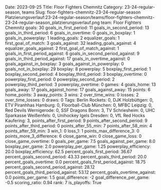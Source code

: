 Date: 2023-09-25
Title: Floor Fighters Chemnitz
Category: 23-24-regular-season, teams
Slug: floor-fighters-chemnitz-23-24-regular-season
Platzierungsverlauf:23-24-regular-season/teams/floor-fighters-chemnitz-23-24-regular-season_platzierungsverlauf.png
team: Floor Fighters Chemnitz
goals: 30
goals_in_first_period: 11
goals_in_second_period: 13
goals_in_third_period: 6
goals_in_overtime: 0
goals_in_boxplay: 1
goals_in_powerplay: 1
leading_goals: 2
equalizer_goals: 1
first_goal_of_match: 3
goals_against: 32
leading_goals_against: 4
equalizer_goals_against: 2
first_goal_of_match_against: 1
goals_in_first_period_against: 6
goals_in_second_period_against: 9
goals_in_third_period_against: 17
goals_in_overtime_against: 0
goals_against_in_boxplay: 3
goals_against_in_powerplay: 0
goals_not_in_boxplay: 29
boxplay: 8
powerplay: 5
boxplay_first_period: 1
boxplay_second_period: 4
boxplay_third_period: 3
boxplay_overtime: 0
powerplay_first_period: 0
powerplay_second_period: 2
powerplay_third_period: 3
powerplay_overtime: 0
games: 4
goals_home: 13
goals_away: 17
goals_against_home: 17
goals_against_away: 15
points: 6
home_points: 3
away_points: 3
wins: 2
over_time_wins: 0
losses: 2
over_time_losses: 0
draws: 0
Tags:  Berlin Rockets: 0,  DJK Holzbüttgen: 0,  ETV Piranhhas Hamburg: 0,  Floorball-Club München: 0,  MFBC Leipzig: 0,  Red Devils Wernigerode: 0,  SSF Dragons Bonn: 3,  TV Schriesheim: 0,  UHC Sparkasse Weißenfels: 0,  Unihockey Igels Dresden: 0,  VfL Red Hocks Kaufering: 3,
points_after_first_period: 9
points_after_second_period: 9
points_after_third_period: 0
points_after_55_min: 7
points_after_58_min: 4
points_after_59_min: 3
win_1: 0
loss_1: 1
points_max_difference_3: 0
points_more_3_difference: 6
close_game_win: 0
close_game_loss: 0
close_game_overtime: 0
goals_per_game: 7.5
goals_against_per_game: 8.0
boxplay_per_game: 2.0
powerplay_per_game: 1.25
powerplay_efficiency: 20.0
boxplay_efficiency: 62.5
percent_goals_first_period: 36.67
percent_goals_second_period: 43.33
percent_goals_third_period: 20.0
percent_goals_overtime: 0.0
percent_goals_first_period_against: 18.75
percent_goals_second_period_against: 28.12
percent_goals_third_period_against: 53.12
percent_goals_overtime_against: 0.0
points_per_game: 1.5
goal_difference: -2
goal_difference_per_game: -0.5
scoring_ratio: 0.94
rank: 7
is_playoffs: True
